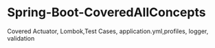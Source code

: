 # Spring-Boot-CoveredAllConcepts
Covered Actuator, Lombok,Test Cases, application.yml,profiles, logger, validation
